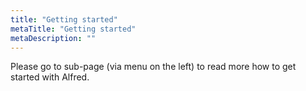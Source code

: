 ```yaml
---
title: "Getting started"
metaTitle: "Getting started"
metaDescription: ""
---
```


Please go to sub-page (via menu on the left) to read more how to get started with Alfred.